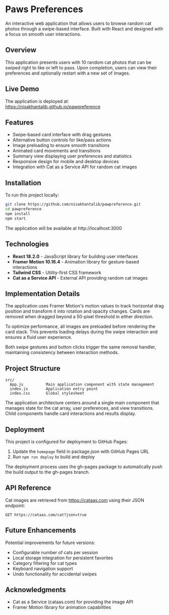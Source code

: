 # Paws Preferences

An interactive web application that allows users to browse random cat photos through a swipe-based interface. Built with React and designed with a focus on smooth user interactions.

## Overview

This application presents users with 10 random cat photos that can be swiped right to like or left to pass. Upon completion, users can view their preferences and optionally restart with a new set of images.

## Live Demo

The application is deployed at: https://nisakhantalib.github.io/pawpreference

## Features

- Swipe-based card interface with drag gestures
- Alternative button controls for like/pass actions
- Image preloading to ensure smooth transitions
- Animated card movements and transitions
- Summary view displaying user preferences and statistics
- Responsive design for mobile and desktop devices
- Integration with Cat as a Service API for random cat images

## Installation

To run this project locally:

```bash
git clone https://github.com/nisakhantalib/pawpreference.git
cd pawpreference
npm install
npm start
```

The application will be available at http://localhost:3000

## Technologies

- **React 18.2.0** - JavaScript library for building user interfaces
- **Framer Motion 10.16.4** - Animation library for gesture-based interactions
- **Tailwind CSS** - Utility-first CSS framework
- **Cat as a Service API** - External API providing random cat images

## Implementation Details

The application uses Framer Motion's motion values to track horizontal drag position and transform it into rotation and opacity changes. Cards are removed when dragged beyond a 50-pixel threshold in either direction.

To optimize performance, all images are preloaded before rendering the card stack. This prevents loading delays during the swipe interaction and ensures a fluid user experience.

Both swipe gestures and button clicks trigger the same removal handler, maintaining consistency between interaction methods.

## Project Structure

```
src/
  App.js          Main application component with state management
  index.js        Application entry point
  index.css       Global stylesheet
```

The application architecture centers around a single main component that manages state for the cat array, user preferences, and view transitions. Child components handle card interactions and results display.

## Deployment

This project is configured for deployment to GitHub Pages:

1. Update the `homepage` field in package.json with GitHub Pages URL
2. Run `npm run deploy` to build and deploy

The deployment process uses the gh-pages package to automatically push the build output to the gh-pages branch.

## API Reference

Cat images are retrieved from https://cataas.com using their JSON endpoint:
```
GET https://cataas.com/cat?json=true
```

## Future Enhancements

Potential improvements for future versions:
- Configurable number of cats per session
- Local storage integration for persistent favorites
- Category filtering for cat types
- Keyboard navigation support
- Undo functionality for accidental swipes

## Acknowledgments

- Cat as a Service (cataas.com) for providing the image API
- Framer Motion library for animation capabilities

